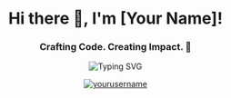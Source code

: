 <h1 align="center">Hi there 👋, I'm [Your Name]!</h1>
<h3 align="center">Crafting Code. Creating Impact. 🚀</h3>

<p align="center">
  <img src="https://readme-typing-svg.herokuapp.com?font=Fira+Code&size=24&pause=1000&color=00C7FF&center=true&vCenter=true&width=435&lines=Full-Stack+Developer;Open+Source+Enthusiast;Tech+Explorer+%F0%9F%9A%80;Let's+build+something+great+%F0%9F%9A%A1" alt="Typing SVG" />
</p>

<p align="center">
  <a href="https://github.com/yourusername">
    <img src="https://komarev.com/ghpvc/?username=yourusername&label=Profile%20views&color=0e75b6&style=flat" alt="yourusername" />
  </a>
</p>
